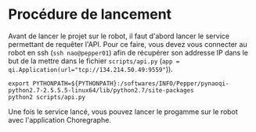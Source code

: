 # Procédure de lancement 

Avant de lancer le projet sur le robot, il faut d'abord lancer le service permettant de requêter l'API.
Pour ce faire, vous devez vous connecter au robot en ssh (```ssh nao@pepper01```) afin de récupérer son addresse IP dans le but de la mettre dans le fichier ```scripts/api.py``` (```app = qi.Application(url="tcp://134.214.50.49:9559"```)).
```
export PYTHONPATH=${PYTHONPATH}:/softwares/INFO/Pepper/pynaoqi-python2.7-2.5.5.5-linux64/lib/python2.7/site-packages
python2 scripts/api.py
```

Une fois le service lancé, vous pouvez lancer le progamme sur le robot avec l'application Choregraphe.
